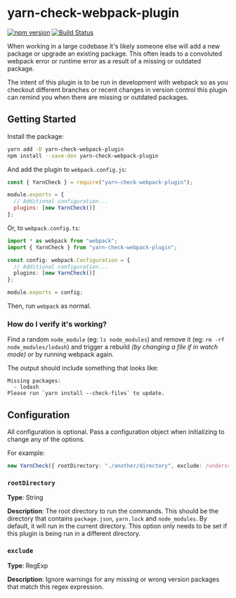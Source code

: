 # yarn-check-webpack-plugin

[![npm version](https://badge.fury.io/js/yarn-check-webpack-plugin.svg)](https://badge.fury.io/js/yarn-check-webpack-plugin)
[![Build Status](https://travis-ci.org/skovy/yarn-check-webpack-plugin.svg?branch=master)](https://travis-ci.org/skovy/yarn-check-webpack-plugin)

When working in a large codebase it's likely someone else will add a new package or upgrade an existing package. This often leads to a convoluted webpack error or runtime error as a result of a missing or outdated package.

The intent of this plugin is to be run in development with webpack so as you checkout different branches or recent changes in version control this plugin can remind you when there are missing or outdated packages.

## Getting Started

Install the package:

```bash
yarn add -D yarn-check-webpack-plugin
npm install --save-dev yarn-check-webpack-plugin
```

And add the plugin to `webpack.config.js`:

```javascript
const { YarnCheck } = require("yarn-check-webpack-plugin");

module.exports = {
  // Additional configuration...
  plugins: [new YarnCheck()]
};
```

Or, to `webpack.config.ts`:

```typescript
import * as webpack from "webpack";
import { YarnCheck } from "yarn-check-webpack-plugin";

const config: webpack.Configuration = {
  // Additional configuration...
  plugins: [new YarnCheck()]
};

module.exports = config;
```

Then, run `webpack` as normal.

### How do I verify it's working?

Find a random `node_module` (eg: `ls node_modules`) and remove it (eg: `rm -rf node_modules/lodash`) and trigger a rebuild _(by changing a file if in watch mode)_ or by running webpack again.

The output should include something that looks like:

```
Missing packages:
  - lodash
Please run `yarn install --check-files` to update.
```

## Configuration

All configuration is optional. Pass a configuration object when initializing to change any of the options.

For example:

```typescript
new YarnCheck({ rootDirectory: "./another/directory", exclude: /underscore/ });
```

### `rootDirectory`

**Type**: String

**Description**: The root directory to run the commands. This should be the directory that contains `package.json`, `yarn.lock` and `node_modules`. By default, it will run in the current directory. This option only needs to be set if this plugin is being run in a different directory.

### `exclude`

**Type**: RegExp

**Description**: Ignore warnings for any missing or wrong version packages that match this regex expression.
